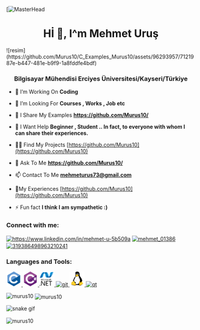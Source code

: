 [![MasterHead](https://academy.avast.com/hubfs/New_Avast_Academy/Hackers/Hacker-Thumb-a1.png)
<h1 align="center">Hİ 👋, I^m Mehmet Uruş</h1>![resim](https://github.com/Murus10/C_Examples_Murus10/assets/96293957/7121987e-b447-481e-b9f9-1a8fddfe4bdf)

<h3 align="center">Bilgisayar Mühendisi Erciyes Üniversitesi/Kayseri/Türkiye</h3>

- 🔭 I’m Working On **Coding**

- 🌱 I’m Looking For **Courses , Works , Job etc**

- 👯 I Share My Examples **https://github.com/Murus10/**

- 🤝 I Want Help **Beginner , Student .. In fact, to everyone with whom I can share their experiences.**

- 👨‍💻 Find My Projects [https://github.com/Murus10](https://github.com/Murus10)

- 💬 Ask To Me **https://github.com/Murus10/**

- 📫 Contact To Me **mehmeturus73@gmail.com**

- 📄My Experiences [https://github.com/Murus10](https://github.com/Murus10)

- ⚡ Fun fact **I think I am sympathetic :)**

<h3 align="left">Connect with me:</h3>
<p align="left">
<a href="https://linkedin.com/in/https://www.linkedin.com/in/mehmet-u-5b509a" target="blank"><img align="center" src="https://raw.githubusercontent.com/rahuldkjain/github-profile-readme-generator/master/src/images/icons/Social/linked-in-alt.svg" alt="https://www.linkedin.com/in/mehmet-u-5b509a" height="30" width="40" /></a>
<a href="https://instagram.com/mehmet_01386" target="blank"><img align="center" src="https://raw.githubusercontent.com/rahuldkjain/github-profile-readme-generator/master/src/images/icons/Social/instagram.svg" alt="mehmet_01386" height="30" width="40" /></a>
<a href="https://discord.gg/319386498963210241" target="blank"><img align="center" src="https://raw.githubusercontent.com/rahuldkjain/github-profile-readme-generator/master/src/images/icons/Social/discord.svg" alt="319386498963210241" height="30" width="40" /></a>
</p>

<h3 align="left">Languages and Tools:</h3>
<p align="left"> <a href="https://www.cprogramming.com/" target="_blank" rel="noreferrer"> <img src="https://raw.githubusercontent.com/devicons/devicon/master/icons/c/c-original.svg" alt="c" width="40" height="40"/> </a> <a href="https://www.w3schools.com/cs/" target="_blank" rel="noreferrer"> <img src="https://raw.githubusercontent.com/devicons/devicon/master/icons/csharp/csharp-original.svg" alt="csharp" width="40" height="40"/> </a> <a href="https://dotnet.microsoft.com/" target="_blank" rel="noreferrer"> <img src="https://raw.githubusercontent.com/devicons/devicon/master/icons/dot-net/dot-net-original-wordmark.svg" alt="dotnet" width="40" height="40"/> </a> <a href="https://git-scm.com/" target="_blank" rel="noreferrer"> <img src="https://www.vectorlogo.zone/logos/git-scm/git-scm-icon.svg" alt="git" width="40" height="40"/> </a> <a href="https://www.linux.org/" target="_blank" rel="noreferrer"> <img src="https://raw.githubusercontent.com/devicons/devicon/master/icons/linux/linux-original.svg" alt="linux" width="40" height="40"/> </a> <a href="https://www.qt.io/" target="_blank" rel="noreferrer"> <img src="https://upload.wikimedia.org/wikipedia/commons/0/0b/Qt_logo_2016.svg" alt="qt" width="40" height="40"/> </a> </p>

<p><img align="left" src="https://github-readme-stats.vercel.app/api/top-langs?username=murus10&show_icons=true&locale=en&layout=compact" alt="murus10" /></p>

<p>&nbsp;<img align="center" src="https://github-readme-stats.vercel.app/api?username=murus10&show_icons=true&locale=en" alt="murus10" /></p>

![snake gif](https://github.com/Murus10/Murus10/blob/output/github-contribution-grid-snake.gif)

<p><img align="center" src="https://github-readme-streak-stats.herokuapp.com/?user=murus10&" alt="murus10" /></p>


